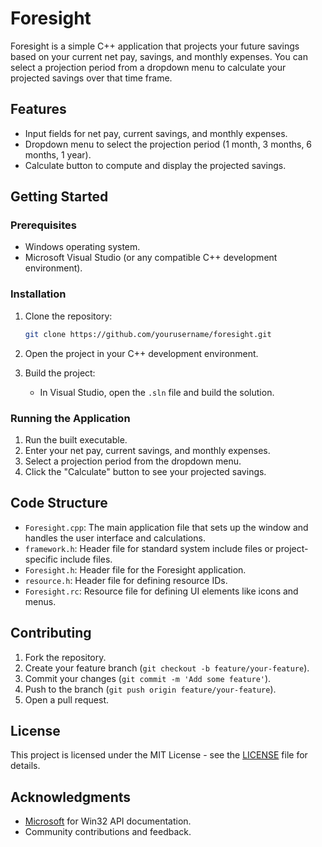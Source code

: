 # Foresight

Foresight is a simple C++ application that projects your future savings based on your current net pay, savings, and monthly expenses. You can select a projection period from a dropdown menu to calculate your projected savings over that time frame.

## Features

- Input fields for net pay, current savings, and monthly expenses.
- Dropdown menu to select the projection period (1 month, 3 months, 6 months, 1 year).
- Calculate button to compute and display the projected savings.

## Getting Started

### Prerequisites

- Windows operating system.
- Microsoft Visual Studio (or any compatible C++ development environment).

### Installation

1. Clone the repository:
    ```bash
    git clone https://github.com/yourusername/foresight.git
    ```

2. Open the project in your C++ development environment.

3. Build the project:
    - In Visual Studio, open the `.sln` file and build the solution.

### Running the Application

1. Run the built executable.
2. Enter your net pay, current savings, and monthly expenses.
3. Select a projection period from the dropdown menu.
4. Click the "Calculate" button to see your projected savings.

## Code Structure

- `Foresight.cpp`: The main application file that sets up the window and handles the user interface and calculations.
- `framework.h`: Header file for standard system include files or project-specific include files.
- `Foresight.h`: Header file for the Foresight application.
- `resource.h`: Header file for defining resource IDs.
- `Foresight.rc`: Resource file for defining UI elements like icons and menus.

## Contributing

1. Fork the repository.
2. Create your feature branch (`git checkout -b feature/your-feature`).
3. Commit your changes (`git commit -m 'Add some feature'`).
4. Push to the branch (`git push origin feature/your-feature`).
5. Open a pull request.

## License

This project is licensed under the MIT License - see the [LICENSE](LICENSE) file for details.

## Acknowledgments

- [Microsoft](https://docs.microsoft.com/en-us/windows/win32/learnwin32/learn-to-program-for-windows) for Win32 API documentation.
- Community contributions and feedback.

